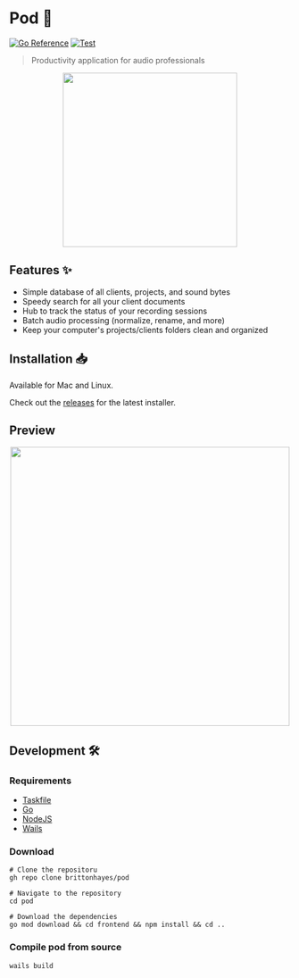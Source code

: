 # Pod 🌱

[![Go Reference](https://pkg.go.dev/badge/github.com/brittonhayes/pod.svg)](https://pkg.go.dev/github.com/brittonhayes/pod)
[![Test](https://github.com/brittonhayes/pod/actions/workflows/test.yml/badge.svg)](https://github.com/brittonhayes/pod/actions/workflows/test.yml)

> Productivity application for audio professionals

<p align=center>
    <image src="./appicon--512.png" width="312px"/>
</p>

## Features ✨

- Simple database of all clients, projects, and sound bytes
- Speedy search for all your client documents
- Hub to track the status of your recording sessions
- Batch audio processing (normalize, rename, and more)
- Keep your computer's projects/clients folders clean and organized

## Installation 📥

Available for Mac and Linux.

Check out the [releases](https://github.com/brittonhayes/pod/releases) for the latest installer.

## Preview

<p align=center>
    <image src="./preview.png" width="500px"/>
</p>

## Development 🛠️

### Requirements

- [Taskfile](https://taskfile.dev/#/)
- [Go](https://golang.org/doc/install)
- [NodeJS](https://nodejs.org/en/download/)
- [Wails](https://wails.app/gettingstarted/)

### Download

```shell
# Clone the repositoru
gh repo clone brittonhayes/pod

# Navigate to the repository
cd pod

# Download the dependencies
go mod download && cd frontend && npm install && cd ..
```

### Compile pod from source

```shell
wails build
```
